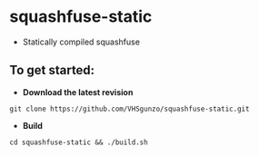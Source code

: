 # squashfuse-static
* Statically compiled squashfuse
## To get started:
* **Download the latest revision**
```
git clone https://github.com/VHSgunzo/squashfuse-static.git
```
* **Build**
```
cd squashfuse-static && ./build.sh
